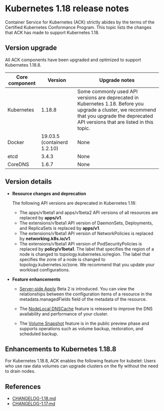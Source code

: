 # Kubernetes 1.18 release notes

Container Service for Kubernetes \(ACK\) strictly abides by the terms of the Certified Kubernetes Conformance Program. This topic lists the changes that ACK has made to support Kubernetes 1.18.

## Version upgrade

All ACK components have been upgraded and optimized to support Kubernetes 1.18.8.

|Core component|Version|Upgrade notes|
|--------------|-------|-------------|
|Kubernetes|1.18.8|Some commonly used API versions are deprecated in Kubernetes 1.18. Before you upgrade a cluster, we recommend that you upgrade the deprecated API versions that are listed in this topic.|
|Docker|19.03.5 \(containerd 1.2.10\)|None|
|etcd|3.4.3|None|
|CoreDNS|1.6.7|None|

## Version details

-   **Resource changes and deprecation**

    The following API versions are deprecated in Kubernetes 1.18:

    -   The apps/v1beta1 and apps/v1beta2 API versions of all resources are replaced by **apps/v1**.
    -   The extensions/v1beta1 API version of DaemonSets, Deployments, and ReplicaSets is replaced by **apps/v1**.
    -   The extensions/v1beta1 API version of NetworkPolicies is replaced by **networking.k8s.io/v1**.
    -   The extensions/v1beta1 API version of PodSecurityPolicies is replaced by **policy/v1beta1**.
    The label that specifies the region of a node is changed to topology.kubernetes.io/region. The label that specifies the zone of a node is changed to topology.kubernetes.io/zone. We recommend that you update your workload configurations.

-   **Feature enhancements**
    -   [Server-side Apply](https://kubernetes.io/blog/2020/04/01/kubernetes-1.18-feature-server-side-apply-beta-2/) Beta 2 is introduced. You can view the relationships between the configuration items of a resource in the metadata.managedFields field of the metadata of the resource.

    -   The [NodeLocal DNSCache](https://kubernetes.io/docs/tasks/administer-cluster/nodelocaldns/) feature is released to improve the DNS availability and performance of your cluster.

    -   The [Volume Snapshot](https://kubernetes.io/docs/concepts/storage/volume-snapshots/) feature is in the public preview phase and supports operations such as volume backup, restoration, and scheduled backup.

## Enhancements to Kubernetes 1.18.8

For Kubernetes 1.18.8, ACK enables the following feature for kubelet: Users who use raw data volumes can upgrade clusters on the fly without the need to drain nodes.

## References

-   [CHANGELOG-1.18.md](https://github.com/kubernetes/kubernetes/blob/master/CHANGELOG/CHANGELOG-1.18.md)
-   [CHANGELOG-1.17.md](https://github.com/kubernetes/kubernetes/blob/master/CHANGELOG/CHANGELOG-1.17.md)

